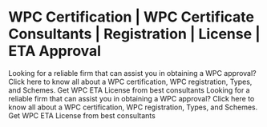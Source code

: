 
# WPC Certification | WPC Certificate Consultants | Registration | License | ETA Approval

Looking for a reliable firm that can assist you in obtaining a WPC approval? Click here to know all about a WPC certification, WPC registration, Types, and Schemes. Get WPC ETA License from best consultants
Looking for a reliable firm that can assist you in obtaining a WPC approval? Click here to know all about a WPC certification, WPC registration, Types, and Schemes. Get WPC ETA License from best consultants

        